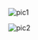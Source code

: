 ![pic1](https://user-images.githubusercontent.com/40654985/68790968-5f1b1100-066e-11ea-8f95-37be32d5fcb8.PNG)

![pic2](https://user-images.githubusercontent.com/40654985/68791053-84a81a80-066e-11ea-9f2d-5e3540e39f79.PNG)
